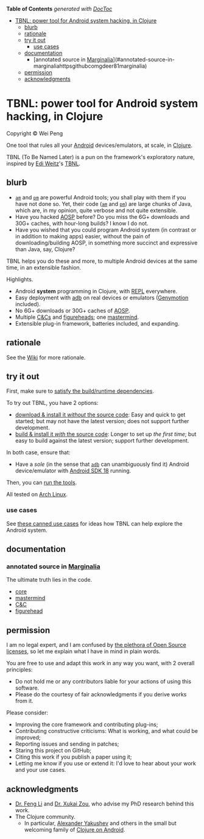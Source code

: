 <!-- START doctoc generated TOC please keep comment here to allow auto update -->
<!-- DON'T EDIT THIS SECTION, INSTEAD RE-RUN doctoc TO UPDATE -->
**Table of Contents**  *generated with [DocToc](http://doctoc.herokuapp.com/)*

- [TBNL: power tool for Android system hacking, in Clojure](#tbnl-power-tool-for-android-system-hacking-in-clojure)
  - [blurb](#blurb)
  - [rationale](#rationale)
  - [try it out](#try-it-out)
    - [use cases](#use-cases)
  - [documentation](#documentation)
    - [annotated source in [Marginalia](https://github.com/gdeer81/marginalia)](#annotated-source-in-marginaliahttpsgithubcomgdeer81marginalia)
  - [permission](#permission)
  - [acknowledgments](#acknowledgments)

<!-- END doctoc generated TOC please keep comment here to allow auto update -->

TBNL: power tool for Android system hacking, in Clojure
=====
Copyright &copy; Wei Peng

One tool that rules all your [Android](http://www.android.com/) devices/emulators, at scale, in [Clojure](http://clojure.org/).

TBNL (To Be Named Later) is a pun on the framework's exploratory nature, inspired by [Edi Weitz](http://weitz.de/)'s [TBNL](http://weitz.de/tbnl/).

blurb
-----

* [`am`](https://developer.android.com/tools/help/adb.html#am) and [`pm`](https://developer.android.com/tools/help/adb.html#pm) are powerful Android tools; you shall play with them if you have not done so. Yet, their code ([`am`](https://github.com/android/platform_frameworks_base/blob/master/cmds/am/src/com/android/commands/am/Am.java) and [`pm`](https://github.com/android/platform_frameworks_base/blob/master/cmds/pm/src/com/android/commands/pm/Pm.java)) are large chunks of Java, which are, in my opinion, quite verbose and not quite extensible.
* Have you hacked [AOSP](https://source.android.com/) before? Do you miss the 6G+ downloads and 30G+ caches, with hour-long builds? I know I do not.
* Have you wished that you could program Android system (in contrast or in addition to making apps) easier, without the pain of downloading/building AOSP, in something more succinct and expressive than Java, say, Clojure?

TBNL helps you do these and more, to multiple Android devices at the same time, in an extensible fashion.

Highlights.

* Android **system** programming in Clojure, with [REPL](http://tryclj.com/) everywhere.
* Easy deployment with [adb](https://developer.android.com/tools/help/adb.html) on real devices or emulators ([Genymotion](http://www.genymotion.com/) included).
* No 6G+ downloads or 30G+ caches of [AOSP](https://source.android.com/).
* Multiple [C\&Cs][cnc] and [figureheads][figurehead]; one [mastermind][mastermind].
* Extensible plug-in framework, batteries included, and expanding.

rationale
-----

See the [Wiki](https://github.com/pw4ever/tbnl/wiki/rationale) for more rationale.

try it out
-----

First, make sure to [satisfy the build/runtime dependencies](https://github.com/pw4ever/tbnl/wiki/try-it-out#dependencies).

To try out TBNL, you have 2 options:

* [download & install it *without* the source code](https://github.com/pw4ever/tbnl/wiki/try-it-out#without-source): Easy and quick to get started; but may not have the latest version; does not support further development.
* [build & install it *with* the source code](https://github.com/pw4ever/tbnl/wiki/try-it-out#with-source): Longer to set up *the first time*; but easy to build against the latest version; support further development.

In both case, ensure that:
* Have a *sole* (in the sense that [`adb`](https://developer.android.com/tools/help/adb.html) can unambiguously find it) Android device/emulator with [Android SDK 18](https://developer.android.com/about/versions/android-4.3.html) running.
 
Then, you can [run the tools](https://github.com/pw4ever/tbnl/wiki/try-it-out#running-tbnl).

All tested on [Arch Linux](https://www.archlinux.org/).

### use cases

See [these canned use cases](https://github.com/pw4ever/tbnl/wiki/canned-use-cases) for ideas how TBNL can help explore the Android system.

documentation
-----

### annotated source in [Marginalia](https://github.com/gdeer81/marginalia)
The ultimate truth lies in the code.
* [core][core] 
* [mastermind][mastermind]
* [C\&C][cnc]
* [figurehead][figurehead] 

permission
-----

I am no legal expert, and I am confused by [the plethora of Open Source licenses](https://en.wikipedia.org/wiki/Comparison_of_free_and_open-source_software_licenses), so let me explain what I have in mind in plain words.

You are free to use and adapt this work in any way you want, with 2 overall principles:
* Do not hold me or any contributors liable for your actions of using this software.
* Please do the courtesy of fair acknowledgments if you derive works from it.

Please consider:
* Improving the core framework and contributing plug-ins;
* Contributing constructive criticisms: What is working, and what could be improved;
* Reporting issues and sending in patches;
* Staring this project on GitHub;
* Citing this work if you publish a paper using it;
* Letting me know if you use or extend it: I'd love to hear about your work and your use cases.

acknowledgments
-----
* [Dr. Feng Li](http://www.engr.iupui.edu/~fengli/) and [Dr. Xukai Zou](http://cs.iupui.edu/~xkzou/), who advise my PhD research behind this work.
* The Clojure community.
  * In particular, [Alexander Yakushev](https://github.com/alexander-yakushev) and others in the small but welcoming family of [Clojure on Android](http://clojure-android.info/).

[core]: https://pw4ever.github.io/tbnl/common/tbnl.core/docs/uberdoc.html "core API"
[mastermind]: https://pw4ever.github.io/tbnl/common/tbnl.core/docs/uberdoc.html "annotated source code of mastermind"
[cnc]: https://pw4ever.github.io/tbnl/host-side-tools/tbnl.cnc/docs/uberdoc.html "annotated source of C\&C"
[figurehead]: https://pw4ever.github.io/tbnl/guest-side-tools/tbnl.figurehead/docs/uberdoc.html "annotated source of figurehead"

